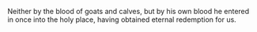 Neither by the blood of goats and calves, but by his own blood he entered in once into the holy place, having obtained eternal redemption for us.
